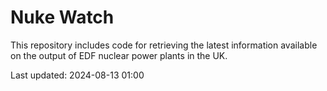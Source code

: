 # Nuke Watch

This repository includes code for retrieving the latest information available on the output of EDF nuclear power plants in the UK.

Last updated: 2024-08-13 01:00